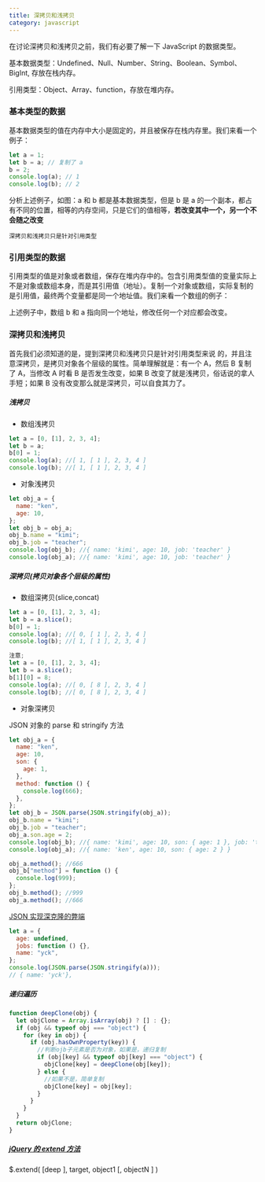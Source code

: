 ```yaml
---
title: 深拷贝和浅拷贝
category: javascript
---
```


在讨论深拷贝和浅拷贝之前，我们有必要了解一下 JavaScript 的数据类型。

基本数据类型：Undefined、Null、Number、String、Boolean、Symbol、BigInt, 存放在栈内存。

引用类型：Object、Array、function，存放在堆内存。

### 基本类型的数据

基本数据类型的值在内存中大小是固定的，并且被保存在栈内存里。我们来看一个例子：

```javascript
let a = 1;
let b = a; // 复制了 a
b = 2;
console.log(a); // 1
console.log(b); // 2
```

分析上述例子，如图：a 和 b 都是基本数据类型，但是 b 是 a 的一个副本，都占有不同的位置，相等的内存空间，只是它们的值相等，**若改变其中一个，另一个不会随之改变**

`深拷贝和浅拷贝只是针对引用类型`

### 引用类型的数据

引用类型的值是对象或者数组，保存在堆内存中的。包含引用类型值的变量实际上不是对象或数组本身，而是其引用值（地址）。复制一个对象或数组，实际复制的是引用值，最终两个变量都是同一个地址值。我们来看一个数组的例子：

上述例子中，数组 b 和 a 指向同一个地址，修改任何一个对应都会改变。

### 深拷贝和浅拷贝

首先我们必须知道的是，提到深拷贝和浅拷贝只是针对引用类型来说 的，并且注意深拷贝，是拷贝对象各个层级的属性。简单理解就是：有一个 A，然后 B 复制了 A，当修改 A 时看 B 是否发生改变，如果 B 改变了就是浅拷贝，俗话说的拿人手短；如果 B 没有改变那么就是深拷贝，可以自食其力了。

##### 浅拷贝

- 数组浅拷贝

```javascript
let a = [0, [1], 2, 3, 4];
let b = a;
b[0] = 1;
console.log(a); //[ 1, [ 1 ], 2, 3, 4 ]
console.log(b); //[ 1, [ 1 ], 2, 3, 4 ]
```

- 对象浅拷贝

```javascript
let obj_a = {
  name: "ken",
  age: 10,
};
let obj_b = obj_a;
obj_b.name = "kimi";
obj_b.job = "teacher";
console.log(obj_b); //{ name: 'kimi', age: 10, job: 'teacher' }
console.log(obj_a); //{ name: 'kimi', age: 10, job: 'teacher' }
```

##### 深拷贝(拷贝对象各个层级的属性)

- 数组深拷贝(slice,concat)

```javascript
let a = [0, [1], 2, 3, 4];
let b = a.slice();
b[0] = 1;
console.log(a); //[ 0, [ 1 ], 2, 3, 4 ]
console.log(b); //[ 1, [ 1 ], 2, 3, 4 ]

注意;
let a = [0, [1], 2, 3, 4];
let b = a.slice();
b[1][0] = 8;
console.log(a); //[ 0, [ 8 ], 2, 3, 4 ]
console.log(b); //[ 0, [ 8 ], 2, 3, 4 ]
```

- 对象深拷贝

JSON 对象的 parse 和 stringify 方法

```javascript
let obj_a = {
  name: "ken",
  age: 10,
  son: {
    age: 1,
  },
  method: function () {
    console.log(666);
  },
};
let obj_b = JSON.parse(JSON.stringify(obj_a));
obj_b.name = "kimi";
obj_b.job = "teacher";
obj_a.son.age = 2;
console.log(obj_b); //{ name: 'kimi', age: 10, son: { age: 1 }, job: 'teacher' }
console.log(obj_a); //{ name: 'ken', age: 10, son: { age: 2 } }

obj_a.method(); //666
obj_b["method"] = function () {
  console.log(999);
};
obj_b.method(); //999
obj_a.method(); //666
```

[JSON 实现深克隆的弊端](https://juejin.im/post/5c20509bf265da611b585bec#heading-6)

```javascript
let a = {
  age: undefined,
  jobs: function () {},
  name: "yck",
};
console.log(JSON.parse(JSON.stringify(a)));
// { name: 'yck'},
```

##### 递归遍历

```javascript
function deepClone(obj) {
  let objClone = Array.isArray(obj) ? [] : {};
  if (obj && typeof obj === "object") {
    for (key in obj) {
      if (obj.hasOwnProperty(key)) {
        //判断ojb子元素是否为对象，如果是，递归复制
        if (obj[key] && typeof obj[key] === "object") {
          objClone[key] = deepClone(obj[key]);
        } else {
          //如果不是，简单复制
          objClone[key] = obj[key];
        }
      }
    }
  }
  return objClone;
}
```

##### [jQuery 的 extend 方法](http://jquery.cuishifeng.cn/jQuery.extend.html)

$.extend( [deep ], target, object1 [, objectN ] )
